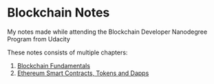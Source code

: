# Blockchain Notes

My notes made while attending the Blockchain Developer Nanodegree Program from Udacity

These notes consists of multiple chapters:
1. [Blockchain Fundamentals](BLOCKCHAIN_FUNDAMENTALS.md)
2. [Ethereum Smart Contracts, Tokens and Dapps](ETHEREUM.md)
